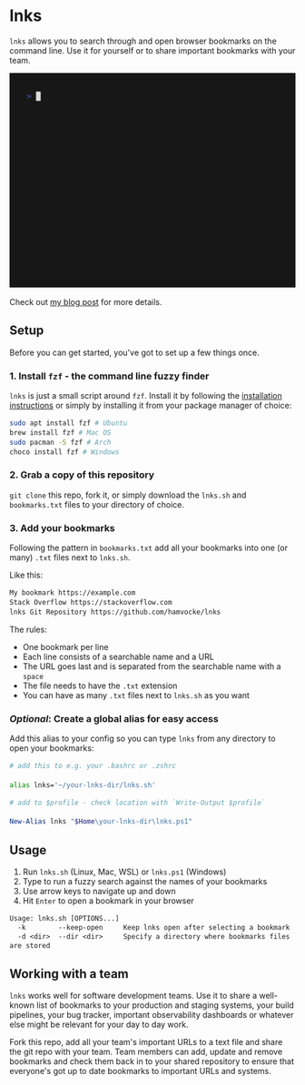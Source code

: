 # lnks

`lnks` allows you to search through and open browser bookmarks on the command line. Use it for yourself or to share important bookmarks with your team.

![lnks demo](/demo/demo.gif)

Check out [my blog post](https://www.hamvocke.com/blog/lnks-command-line-bookmarks/) for more details.

## Setup

Before you can get started, you've got to set up a few things once.

### 1. Install `fzf` - the command line fuzzy finder

`lnks` is just a small script around `fzf`. Install it by following the [installation instructions](https://github.com/junegunn/fzf#installation) or simply by installing it from your package manager of choice:

```bash
sudo apt install fzf # Ubuntu
brew install fzf # Mac OS
sudo pacman -S fzf # Arch
choco install fzf # Windows
```

### 2. Grab a copy of this repository

`git clone` this repo, fork it, or simply download the `lnks.sh` and `bookmarks.txt` files to your directory of choice.


### 3. Add your bookmarks

Following the pattern in `bookmarks.txt` add all your bookmarks into one (or many) `.txt` files next to `lnks.sh`.

Like this:

```txt
My bookmark https://example.com
Stack Overflow https://stackoverflow.com
lnks Git Repository https://github.com/hamvocke/lnks
```

The rules:

* One bookmark per line
* Each line consists of a searchable name and a URL
* The URL goes last and is separated from the searchable name with a `space`
* The file needs to have the `.txt` extension
* You can have as many `.txt` files next to `lnks.sh` as you want


### _Optional_: Create a global alias for easy access

Add this alias to your config so you can type `lnks` from any directory to open your bookmarks:


```bash
# add this to e.g. your .bashrc or .zshrc

alias lnks='~/your-lnks-dir/lnks.sh'
```

```powershell
# add to $profile - check location with `Write-Output $profile`

New-Alias lnks "$Home\your-lnks-dir\lnks.ps1"
```

## Usage

1. Run `lnks.sh` (Linux, Mac, WSL) or `lnks.ps1` (Windows)
2. Type to run a fuzzy search against the names of your bookmarks
3. Use arrow keys to navigate up and down
4. Hit `Enter` to open a bookmark in your browser


```
Usage: lnks.sh [OPTIONS...]
  -k        --keep-open     Keep lnks open after selecting a bookmark
  -d <dir>  --dir <dir>     Specify a directory where bookmarks files are stored
```

## Working with a team

`lnks` works well for software development teams. Use it to share a well-known list of bookmarks to your production and staging systems, your build pipelines, your bug tracker, important observability dashboards or whatever else might be relevant for your day to day work.

Fork this repo, add all your team's important URLs to a text file and share the git repo with your team. Team members can add, update and remove bookmarks and check them back in to your shared repository to ensure that everyone's got up to date bookmarks to important URLs and systems.
